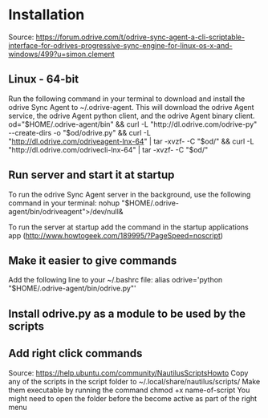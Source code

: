 # Installation
Source: https://forum.odrive.com/t/odrive-sync-agent-a-cli-scriptable-interface-for-odrives-progressive-sync-engine-for-linux-os-x-and-windows/499?u=simon.clement

## Linux - 64-bit
Run the following command in your terminal to download and install the odrive Sync Agent to ~/.odrive-agent. This will download the odrive Agent service, the odrive Agent python client, and the odrive Agent binary client.
od="$HOME/.odrive-agent/bin" && curl -L "http://dl.odrive.com/odrive-py" --create-dirs -o "$od/odrive.py" && curl -L "http://dl.odrive.com/odriveagent-lnx-64" | tar -xvzf- -C "$od/" && curl -L "http://dl.odrive.com/odrivecli-lnx-64" | tar -xvzf- -C "$od/"

## Run server and start it at startup
To run the odrive Sync Agent server in the background, use the following command in your terminal:
nohup "$HOME/.odrive-agent/bin/odriveagent">/dev/null&

To run the server at startup add the command in the startup applications app (http://www.howtogeek.com/189995/?PageSpeed=noscript)

## Make it easier to give commands
Add the following line to your ~/.bashrc file:
alias odrive='python "$HOME/.odrive-agent/bin/odrive.py"'

## Install odrive.py as a module to be used by the scripts


## Add right click commands
Source: https://help.ubuntu.com/community/NautilusScriptsHowto
Copy any of the scripts in the script folder to ~/.local/share/nautilus/scripts/
Make them  executable by running the command
chmod +x name-of-script
You might need to open the folder before the become active as part of the right menu
